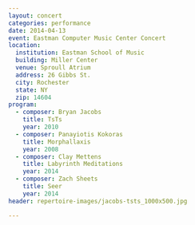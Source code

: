 ```yaml
---
layout: concert
categories: performance
date: 2014-04-13
event: Eastman Computer Music Center Concert
location:
  institution: Eastman School of Music
  building: Miller Center
  venue: Sproull Atrium
  address: 26 Gibbs St.
  city: Rochester
  state: NY
  zip: 14604
program:
  - composer: Bryan Jacobs
    title: TsTs 
    year: 2010
  - composer: Panayiotis Kokoras
    title: Morphallaxis
    year: 2008
  - composer: Clay Mettens
    title: Labyrinth Meditations
    year: 2014
  - composer: Zach Sheets
    title: Seer
    year: 2014
header: repertoire-images/jacobs-tsts_1000x500.jpg

---
```


